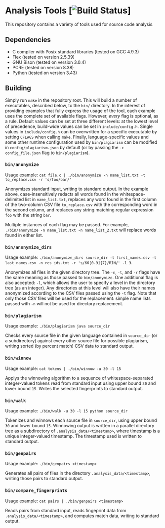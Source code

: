 # Analysis Tools [![Build Status](https://travis-ci.org/Submitty/AnalysisTools.svg?branch=master)]
This repository contains a variety of tools used for source code analysis.

## Dependencies
* C compiler with Posix standard libraries (tested on GCC 4.9.3)
* Flex (tested on version 2.5.39)
* GNU Bison (tested on version 3.0.4)
* PCRE (tested on version 8.38)
* Python (tested on version 3.43)

## Building
Simply run `make` in the repository root. This will build a number of executables, described below, to the `bin/` directory. In the interest of providing examples that fully express the usage of the tool, each example uses the complete set of available flags. However, *every* flag is optional, as a rule. Default values can be set at three different levels: at the lowest level of precedence, build-wide values can be set in `include/config.h`. Single values in `include/config.h` can be overwritten for a specific executable by setting `CFLAGS` when calling `make`. Finally, language-specific values and some other runtime configuration used by `bin/plagiarism` can be modified in `config/plagiarism.json` by default (or by passing the `-c config_file.json` flag to `bin/plagiarism`).

### `bin/anonymize`
Usage example: `cat file.c | ./bin/anonymize -n name_list.txt -t to_replace.csv -r 's/foo/bar/'`

Anonymizes standard input, writing to standard output. In the example above, case-insensitively redacts all words found in the whitespace-delimited list in `name_list.txt`, replaces any word found in the first column of the two-column CSV file `to_replace.csv` with the corresponding word in the second column, and replaces any string matching regular expression `foo` with the string `bar`.

Multiple instances of each flag may be passed. For example, `./bin/anonymize -n name_list.txt -n name_list_2.txt` will replace words found in either list.

### `bin/anonymize_dirs`
Usage example: `./bin/anonymize_dirs source_dir -t first_names.csv -t last_names.csv -n rcs_ids.txt -r 's/66[0-9]{7}/RIN/' -l 3`.

Anonymizes all files in the given directory tree. The `-n`, `-t`, and `-r` flags have the same meaning as those passed to `bin/anonymize`. One additional flag is also accepted: `-l`, which allows the user to specify a level in the directory tree (as an integer). Any directories at this level will also have their names anonymized according to the CSV files passed using the `-t` flag. Note that only those CSV files will be used for the replacement: simple name lists passed with `-n` will not be used for directory replacement.

### `bin/plagiarism`
Usage example: `./bin/plagiarism java source_dir`

Checks every source file in the given language contained in `source_dir` (or a subdirectory) against every other source file for possible plagiarism, writing sorted (by percent match) CSV data to standard output.

### `bin/winnow`
Usage example: `cat tokens | ./bin/winnow -u 30 -l 15`

Applys the winnowing algorithm to a sequence of whitespace-separated integer-valued tokens read from standard input using upper bound `30` and lower bound `15`. Writes the selected fingerprints to standard output.

### `bin/walk`
Usage example: `./bin/walk -u 30 -l 15 python source_dir`

Tokenizes and winnows each source file in `source_dir`, using upper bound `30` and lower bound `15`. Winnowing output is written in a parallel directory tree as a subdirectory of `.analysis_data/<timestamp>`, where timestamp is a unique integer-valued timestamp. The timestamp used is written to standard output.

### `bin/genpairs`
Usage example: `./bin/genpairs <timestamp>`

Generates all pairs of files in the directory `.analysis_data/<timestamp>`, writing those pairs to standard output.

### `bin/compare_fingerprints`
Usage example: `cat pairs | ./bin/genpairs <timestamp>`

Reads pairs from standard input, reads fingeprint data from `.analysis_data/<timestamp>`, and computes match data, writing to standard output.

